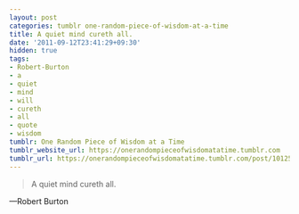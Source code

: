 ```yaml
---
layout: post
categories: tumblr one-random-piece-of-wisdom-at-a-time
title: A quiet mind cureth all.
date: '2011-09-12T23:41:29+09:30'
hidden: true
tags:
- Robert-Burton
- a
- quiet
- mind
- will
- cureth
- all
- quote
- wisdom
tumblr: One Random Piece of Wisdom at a Time
tumblr_website_url: https://onerandompieceofwisdomatatime.tumblr.com
tumblr_url: https://onerandompieceofwisdomatatime.tumblr.com/post/10125401080/a-quiet-mind-cureth-all
---
```

> A quiet mind cureth all.

—Robert Burton
